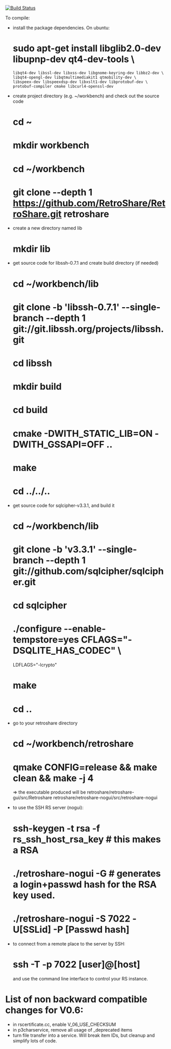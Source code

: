 [![Build Status](https://travis-ci.org/RetroShare/RetroShare.svg?branch=master)](https://travis-ci.org/RetroShare/RetroShare)

To compile:

- install the package dependencies. On ubuntu:
   # sudo apt-get install libglib2.0-dev libupnp-dev qt4-dev-tools \
      libqt4-dev libssl-dev libxss-dev libgnome-keyring-dev libbz2-dev \
      libqt4-opengl-dev libqtmultimediakit1 qtmobility-dev \
      libspeex-dev libspeexdsp-dev libxslt1-dev libprotobuf-dev \
      protobuf-compiler cmake libcurl4-openssl-dev

- create project directory (e.g. ~/workbench) and check out the source code
   # cd ~
   # mkdir workbench
   # cd ~/workbench
   # git clone --depth 1 https://github.com/RetroShare/RetroShare.git retroshare

- create a new directory named lib
   # mkdir lib

- get source code for libssh-0.7.1 and create build directory (if needed) 
   # cd ~/workbench/lib
   # git clone -b 'libssh-0.7.1' --single-branch  --depth 1 git://git.libssh.org/projects/libssh.git 
   # cd libssh
   # mkdir build
   # cd build
   # cmake -DWITH_STATIC_LIB=ON -DWITH_GSSAPI=OFF ..
   # make
   # cd ../../..

- get source code for sqlcipher-v3.3.1, and build it  
   # cd ~/workbench/lib
   # git clone -b 'v3.3.1' --single-branch --depth 1 git://github.com/sqlcipher/sqlcipher.git
   # cd sqlcipher
   # ./configure --enable-tempstore=yes CFLAGS="-DSQLITE_HAS_CODEC" \
     LDFLAGS="-lcrypto"
   # make
   # cd ..

- go to your retroshare directory
   # cd ~/workbench/retroshare
   # qmake CONFIG=release && make clean && make -j 4

   => the executable produced will be 
         retroshare/retroshare-gui/src/Retroshare
         retroshare/retroshare-nogui/src/retroshare-nogui

- to use the SSH RS server (nogui):

   # ssh-keygen -t rsa -f rs_ssh_host_rsa_key   # this makes a RSA
   # ./retroshare-nogui -G            # generates a login+passwd hash for the RSA key used.
   # ./retroshare-nogui -S 7022 -U[SSLid] -P [Passwd hash]

- to connect from a remote place to the server by SSH:

   # ssh -T -p 7022 [user]@[host]

   and use the command line interface to control your RS instance.

List of non backward compatible changes for V0.6:
================================================

- in rscertificate.cc, enable V_06_USE_CHECKSUM
- in p3charservice, remove all usage of _deprecated items
- turn file transfer into a service. Will break item IDs, but cleanup and
  simplify lots of code.

